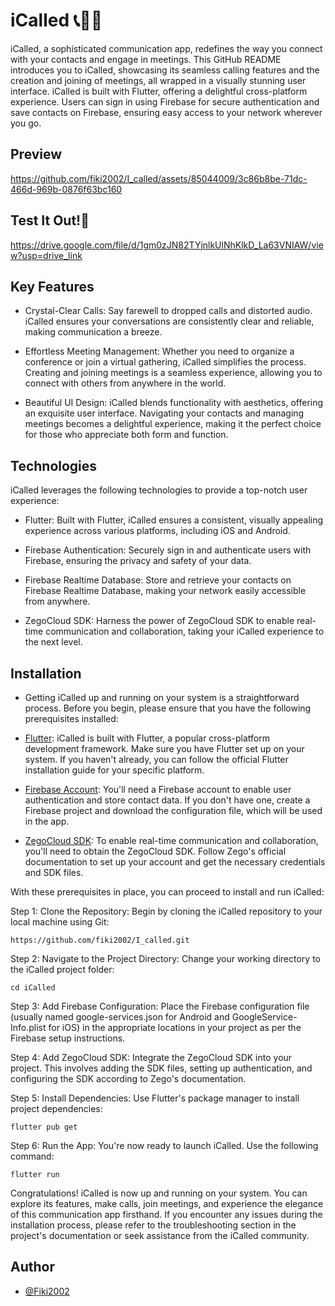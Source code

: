 
# iCalled 📞📱📲

iCalled, a sophisticated communication app, redefines the way you connect with your contacts and engage in meetings. This GitHub README introduces you to iCalled, showcasing its seamless calling features and the creation and joining of meetings, all wrapped in a visually stunning user interface. iCalled is built with Flutter, offering a delightful cross-platform experience. Users can sign in using Firebase for secure authentication and save contacts on Firebase, ensuring easy access to your network wherever you go.

## Preview

https://github.com/fiki2002/I_called/assets/85044009/3c86b8be-71dc-466d-969b-0876f63bc160

## Test It Out!🥹
https://drive.google.com/file/d/1gm0zJN82TYjnlkUlNhKlkD_La63VNIAW/view?usp=drive_link

## Key Features

- Crystal-Clear Calls: Say farewell to dropped calls and distorted audio. iCalled ensures your conversations are consistently clear and reliable, making communication a breeze.

- Effortless Meeting Management: Whether you need to organize a conference or join a virtual gathering, iCalled simplifies the process. Creating and joining meetings is a seamless experience, allowing you to connect with others from anywhere in the world.

- Beautiful UI Design: iCalled blends functionality with aesthetics, offering an exquisite user interface. Navigating your contacts and managing meetings becomes a delightful experience, making it the perfect choice for those who appreciate both form and function.
## Technologies

iCalled leverages the following technologies to provide a top-notch user experience:

-  Flutter: Built with Flutter, iCalled ensures a consistent, visually appealing experience across various platforms, including iOS and Android.

- Firebase Authentication: Securely sign in and authenticate users with Firebase, ensuring the privacy and safety of your data.

- Firebase Realtime Database: Store and retrieve your contacts on Firebase Realtime Database, making your network easily accessible from anywhere.

- ZegoCloud SDK: Harness the power of ZegoCloud SDK to enable real-time communication and collaboration, taking your iCalled experience to the next level.
## Installation

- Getting iCalled up and running on your system is a straightforward process. Before you begin, please ensure that you have the following prerequisites installed:

- [Flutter](https://flutter.dev/): iCalled is built with Flutter, a popular cross-platform development framework. Make sure you have Flutter set up on your system. If you haven't already, you can follow the official Flutter installation guide for your specific platform.

- [Firebase Account](https://firebase.google.com/): You'll need a Firebase account to enable user authentication and store contact data. If you don't have one, create a Firebase project and download the configuration file, which will be used in the app.

- [ZegoCloud SDK](https://www.zegocloud.com/?_source=google_sem&_keyword=zegocloud%20flutter&_adsgroup=138226471825&_adscamp=17726827111&device=c&utm_term=zegocloud%20flutter&utm_campaign=%E5%8D%B0%E5%BA%A6-%E4%BA%A7%E5%93%81-Video%20Call-%E4%BA%A7%E5%93%81%E8%AF%8D&utm_source=adwords&utm_medium=ppc&hsa_acc=4689334831&hsa_cam=17726827111&hsa_grp=138226471825&hsa_ad=609878359185&hsa_src=g&hsa_tgt=kwd-1683629235766&hsa_kw=zegocloud%20flutter&hsa_mt=p&hsa_net=adwords&hsa_ver=3&gclid=Cj0KCQjwmvSoBhDOARIsAK6aV7ixqFZwk-AiTyQgWE98pqFV4ucejOnE6Ftqthgr_r2moW3Byj8s2zIaArgUEALw_wcB): To enable real-time communication and collaboration, you'll need to obtain the ZegoCloud SDK. Follow Zego's official documentation to set up your account and get the necessary credentials and SDK files.

With these prerequisites in place, you can proceed to install and run iCalled:

Step 1: Clone the Repository: Begin by cloning the iCalled repository to your local machine using Git:
```shell
https://github.com/fiki2002/I_called.git

```
Step 2: Navigate to the Project Directory: Change your working directory to the iCalled project folder:
```shell
cd iCalled
```
Step 3: Add Firebase Configuration: Place the Firebase configuration file (usually named google-services.json for Android and GoogleService-Info.plist for iOS) in the appropriate locations in your project as per the Firebase setup instructions.

Step 4: Add ZegoCloud SDK: Integrate the ZegoCloud SDK into your project. This involves adding the SDK files, setting up authentication, and configuring the SDK according to Zego's documentation.

Step 5: Install Dependencies: Use Flutter's package manager to install project dependencies:
```
flutter pub get
```
Step 6: Run the App: You're now ready to launch iCalled. Use the following command:
```
flutter run
```

Congratulations! iCalled is now up and running on your system. You can explore its features, make calls, join meetings, and experience the elegance of this communication app firsthand. If you encounter any issues during the installation process, please refer to the troubleshooting section in the project's documentation or seek assistance from the iCalled community.
## Author

- [@Fiki2002](https://github.com/fiki2002)

